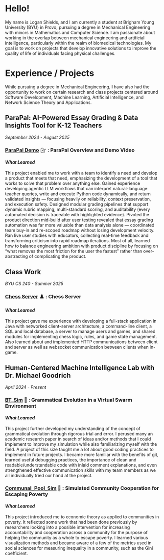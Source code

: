 # Hello!
My name is Logan Shields, and I am currently a student at Brigham Young University (BYU) in Provo, pursuing a degree in Mechanical Engineering with minors in Mathematics and Computer Science. I am passionate about working in the overlap between mechanical engineering and artificial intelligence, particularly within the realm of biomedical technologies. My goal is to work on projects that develop innovative solutions to improve the quality of life of individuals facing physical challenges.

# Experience / Projects
While pursuing a degree in Mechanical Engineering, I have also had the opportunity to work on certain research and class projects centered around Software Development, Machine Learning, Artificial Intelligence, and Network Science Theory and Applications.

## ParaPal: AI-Powered Essay Grading & Data Insights Tool for K-12 Teachers
*September 2024 - August 2025*

### [ParaPal Demo](https://github.com/ltshield/parapal_demo) <img src="https://raw.githubusercontent.com/ltshield/parapal_demo/main/parapal-2.png" width="20" style="vertical-align:middle;" /> : ParaPal Overview and Demo Video

#### *What Learned*
This project enabled me to work with a team to identify a need and develop a product that meets that need, emphasizing the development of a tool that works to solve that problem over anything else. Gained experience developing agentic LLM workflows that can interpret natural-language teacher queries, write and execute Python code dynamically, and return validated insights — focusing heavily on reliability, context preservation, and execution safety. Designed modular grading pipelines that support dynamic rubric mapping, multi-standard scoring, and auditability (every automated decision is traceable with highlighted evidence). Pivoted the product direction mid-build after user testing revealed that essay grading automation was far more valuable than data analysis alone — coordinated team buy-in and re-scoped roadmap without losing development velocity. Ran live user studies with educators, collecting real-time feedback and transforming criticism into rapid roadmap iterations. Most of all, learned how to balance engineering ambition with product discipline by focusing on “what removes the most friction for the user the fastest” rather than over-abstracting of complicating the product.

## Class Work
*BYU CS 240 - Summer 2025*
### [Chess Server](https://github.com/ltshield/chess) ♟️ : Chess Server

#### *What Learned*
This project gave me experience with developing a full-stack application in Java with networked client-server architecture, a command-line client, a SQL and local database, a server to manage users and games, and shared modules for implementing chess logic, rules, and game state management. Also learned about and implemented HTTP communications between client and server as well as websocket communication between clients when in-game.

## Human-Centered Machine Intelligence Lab with Dr. Michael Goodrich 
*April 2024 - Present*

### [BT_Sim](https://github.com/ltshield/bt_sim) 🐜 : Grammatical Evolution in a Virtual Swarm Environment

#### *What Learned*

This project further developed my understanding of the concept of grammatical evolution through rigorous trial and error. I perused many an academic research paper in search of ideas and/or methods that I could implement to improve my simulation while also familiarizing myself with the field. A project of this size taught me a lot about good coding practices to implement in future projects. I became more familiar with the benefits of git, learned useful debugging practices, the importance of clean and readable/understandable code with inlaid comment explanations, and even strengthened effective communication skills with my team members as we all individually tried our hand at the project.

### [Communal_Pool_Sim](https://github.com/ltshield/communal_pool_sim) 🤝 : Simulated Community Cooperation for Escaping Poverty

#### *What Learned*

This project introduced me to economic theory as applied to communities in poverty. It reflected some work that had been done previously by researchers looking into a possible intervention for increasing accountability and cooperation across a community for the purpose of helping the community as a whole to escape poverty. I learned various visualization methods and became aware of a few of the metrics used in social sciences for measuring inequality in a community, such as the Gini coefficient.

<!--
maybe include a comment about how we discovered that we were doing two different kinds of grammatical evolution and got to learn from that
-->

<!--
# SantaFe
One such project is found in 
-->

<!--
**ltshield/ltshield** is a ✨ _special_ ✨ repository because its `README.md` (this file) appears on your GitHub profile.

Here are some ideas to get you started:

- 🔭 I’m currently working on ...
- 🌱 I’m currently learning ...
- 👯 I’m looking to collaborate on ...
- 🤔 I’m looking for help with ...
- 💬 Ask me about ...
- 📫 How to reach me: ...
- 😄 Pronouns: ...
- ⚡ Fun fact: ...
-->

